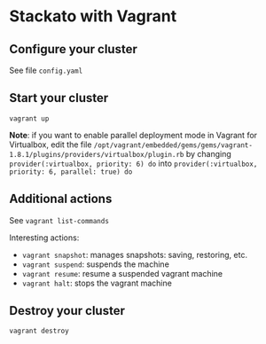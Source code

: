 # Stackato with Vagrant

## Configure your cluster

See file `config.yaml`

## Start your cluster

```
vagrant up
```

**Note**: if you want to enable parallel deployment mode in Vagrant for Virtualbox, edit the file `/opt/vagrant/embedded/gems/gems/vagrant-1.8.1/plugins/providers/virtualbox/plugin.rb` by changing `provider(:virtualbox, priority: 6) do` into `provider(:virtualbox, priority: 6, parallel: true) do`

## Additional actions

See `vagrant list-commands`

Interesting actions:
* `vagrant snapshot`: manages snapshots: saving, restoring, etc.
* `vagrant suspend`: suspends the machine
* `vagrant resume`: resume a suspended vagrant machine
* `vagrant halt`: stops the vagrant machine

## Destroy your cluster

```
vagrant destroy
```
